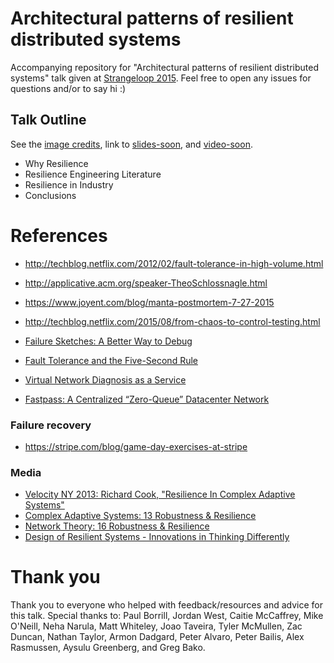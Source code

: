 # Architectural patterns of resilient distributed systems

Accompanying repository for "Architectural patterns of resilient distributed systems" talk given at [Strangeloop 2015](http://www.thestrangeloop.com/2015/sessions.html). Feel free to open any issues for questions and/or to say hi :)

## Talk Outline
See the [image credits](credits.md), link to [slides-soon](#), and [video-soon](#).

* Why Resilience
* Resilience Engineering Literature
* Resilience in Industry
* Conclusions

# References
* http://techblog.netflix.com/2012/02/fault-tolerance-in-high-volume.html
* http://applicative.acm.org/speaker-TheoSchlossnagle.html
* https://www.joyent.com/blog/manta-postmortem-7-27-2015
* http://techblog.netflix.com/2015/08/from-chaos-to-control-testing.html

* [Failure Sketches: A Better Way to Debug](https://www.usenix.org/conference/hotos15/workshop-program/presentation/kasikci)
* [Fault Tolerance and the Five-Second Rule](https://www.usenix.org/system/files/conference/hotos15/hotos15-paper-chen_ang.pdf)
* [Virtual Network Diagnosis as a Service](https://research.facebook.com/publications/616093585136896/virtual-network-diagnosis-as-a-service/)
* [Fastpass: A Centralized “Zero-Queue” Datacenter Network](https://research.facebook.com/publications/755941051111272/fastpass-a-centralized-zero-queue-datacenter-network/)

### Failure recovery
* https://stripe.com/blog/game-day-exercises-at-stripe


### Media
* [Velocity NY 2013:   Richard Cook, "Resilience In Complex Adaptive Systems"](https://www.youtube.com/watch?v=PGLYEDpNu60&feature=youtu.be)
* [Complex Adaptive Systems: 13 Robustness & Resilience](https://www.youtube.com/watch?v=HOTWIPmkdzo)
* [Network Theory: 16 Robustness & Resilience](https://www.youtube.com/watch?v=_ztNkmDg0mw)
* [Design of Resilient Systems - Innovations in Thinking Differently](https://www.youtube.com/watch?v=nV52yh6GDMg)


# Thank you
Thank you to everyone who helped with feedback/resources and advice for this talk. Special thanks to: Paul Borrill, Jordan West, Caitie McCaffrey, Mike O'Neill, Neha Narula, Matt Whiteley, Joao Taveira, Tyler McMullen, Zac Duncan, Nathan Taylor, Armon Dadgard, Peter Alvaro, Peter Bailis, Alex Rasmussen, Aysulu Greenberg, and Greg Bako.
